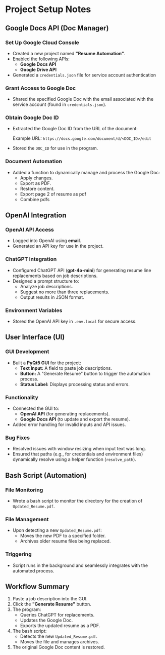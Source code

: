 # Project Setup Notes

## Google Docs API (Doc Manager)

### Set Up Google Cloud Console
- Created a new project named **"Resume Automation"**.
- Enabled the following APIs:
  - **Google Docs API**
  - **Google Drive API**
- Generated a `credentials.json` file for service account authentication

### Grant Access to Google Doc
- Shared the specified Google Doc with the email associated with the service account (found in `credentials.json`).

### Obtain Google Doc ID
- Extracted the Google Doc ID from the URL of the document:

  Example URL: `https://docs.google.com/document/d/<DOC_ID>/edit`

- Stored the `DOC_ID` for use in the program.

### Document Automation
- Added a function to dynamically manage and process the Google Doc:
  - Apply changes.
  - Export as PDF.
  - Restore content.
  - Export page 2 of resume as pdf
  - Combine pdfs

## OpenAI Integration

### OpenAI API Access
- Logged into OpenAI using **email**.
- Generated an API key for use in the project.

### ChatGPT Integration
- Configured ChatGPT API (**gpt-4o-mini**) for generating resume line replacements based on job descriptions.
- Designed a prompt structure to:
  - Analyze job descriptions.
  - Suggest no more than three replacements.
  - Output results in JSON format.

### Environment Variables
- Stored the OpenAI API key in `.env.local` for secure access.

## User Interface (UI)

### GUI Development
- Built a **PyQt5 GUI** for the project:
  - **Text Input:** A field to paste job descriptions.
  - **Button:** A "Generate Resume" button to trigger the automation process.
  - **Status Label:** Displays processing status and errors.

### Functionality
- Connected the GUI to:
  - **OpenAI API** (for generating replacements).
  - **Google Docs API** (to update and export the resume).
- Added error handling for invalid inputs and API issues.

### Bug Fixes
- Resolved issues with window resizing when input text was long.
- Ensured that paths (e.g., for credentials and environment files) dynamically resolve using a helper function (`resolve_path`).

## Bash Script (Automation)

### File Monitoring
- Wrote a bash script to monitor the directory for the creation of `Updated_Resume.pdf`.

### File Management
- Upon detecting a new `Updated_Resume.pdf`:
  - Moves the new PDF to a specified folder.
  - Archives older resume files being replaced.

### Triggering
- Script runs in the background and seamlessly integrates with the automated process.

## Workflow Summary

1. Paste a job description into the GUI.
2. Click the **"Generate Resume"** button.
3. The program:
   - Queries ChatGPT for replacements.
   - Updates the Google Doc.
   - Exports the updated resume as a PDF.
4. The bash script:
   - Detects the new `Updated_Resume.pdf`.
   - Moves the file and manages archives.
5. The original Google Doc content is restored.

